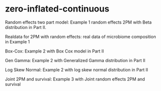 # zero-inflated-continuous

Random effects two part model: Example 1 random effects 2PM with Beta distribution in Part II.

Realdata for 2PM with random effects: real data of microbiome composition in Example 1

Box-Cox: Example 2 with Box Cox model in Part II

Gen Gamma: Example 2 with Generalized Gamma distribution in Part II

Log Skew Normal: Example 2 with log skew normal distribution in Part II

Joint 2PM and survival: Example 3 with Joint random effects 2PM and survival
